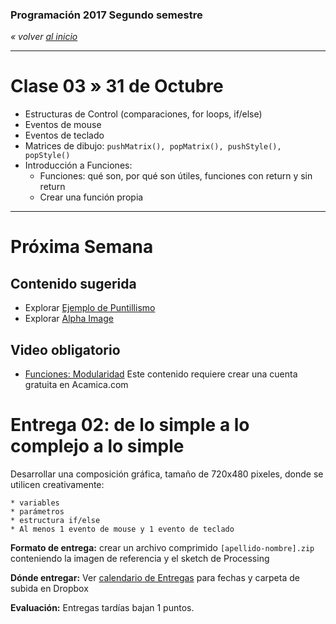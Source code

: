 ### Programación 2017 Segundo semestre

*« volver [al inicio](https://github.com/sergiomajluf/Programacion-20172S2)*

------

# Clase 03 » 31 de Octubre

* Estructuras de Control (comparaciones, for loops, if/else)
* Eventos de mouse
* Eventos de teclado
* Matrices de dibujo: `pushMatrix(), popMatrix(), pushStyle(), popStyle()`
* Introducción a Funciones:
  - Funciones: qué son, por qué son útiles, funciones con return y sin return
  - Crear una función propia


---



# Próxima Semana

## Contenido sugerida

- Explorar [Ejemplo de Puntillismo](https://processing.org/examples/pointillism.html)
- Explorar [Alpha Image](https://processing.org/examples/alphamask.html)


## Video obligatorio

- [Funciones: Modularidad](https://www.acamica.com/clases/386/programacion-creativa-con-processing/funciones-modularidad) Este contenido requiere crear una cuenta gratuita en Acamica.com



# Entrega 02: de lo simple a lo complejo a lo simple

Desarrollar una composición gráfica, tamaño de 720x480 pixeles, donde se utilicen creativamente:

```
* variables
* parámetros
* estructura if/else
* Al menos 1 evento de mouse y 1 evento de teclado
```

**Formato de entrega:**
crear un archivo comprimido `[apellido-nombre].zip` conteniendo la imagen de referencia y el sketch de Processing

**Dónde entregar:**
Ver [calendario de Entregas](https://github.com/sergiomajluf/Programacion-20172S2/blob/master/Entregas.md) para fechas y carpeta de subida en Dropbox

**Evaluación:**
Entregas tardías bajan 1 puntos.